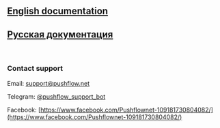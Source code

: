 ## [English documentation](/en/) 
## [Русская документация](/ru/)


<br />

### Contact support
Email: [support@pushflow.net](mailto:support@pushflow.net)

Telegram: [@pushflow_support_bot](https://t.me/pushflow_support_bot)

Facebook: [https://www.facebook.com/Pushflownet-109181730804082/](https://www.facebook.com/Pushflownet-109181730804082/)

